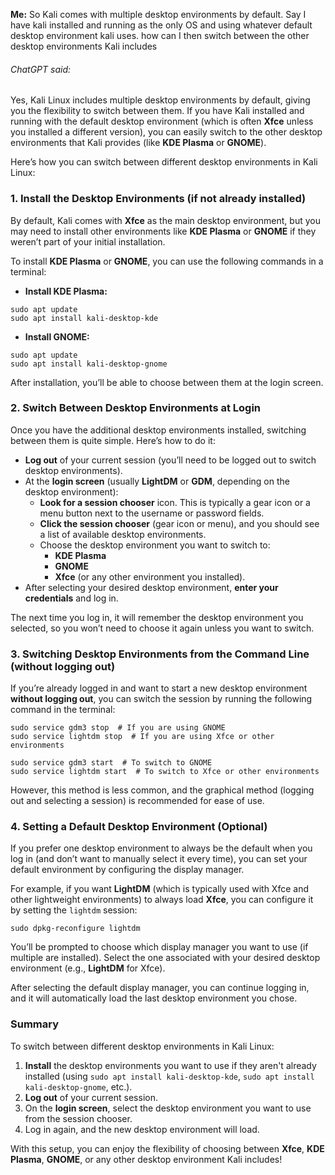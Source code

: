 
**Me:**  So Kali comes with multiple desktop environments by default. Say I have kali installed and running as the only OS and using whatever default desktop environment kali uses. how can I then switch between the other desktop environments Kali includes

###### ChatGPT said:

Yes, Kali Linux includes multiple desktop environments by default, giving you the flexibility to switch between them. If you have Kali installed and running with the default desktop environment (which is often **Xfce** unless you installed a different version), you can easily switch to the other desktop environments that Kali provides (like **KDE Plasma** or **GNOME**).

Here’s how you can switch between different desktop environments in Kali Linux:

### 1. **Install the Desktop Environments (if not already installed)**

By default, Kali comes with **Xfce** as the main desktop environment, but you may need to install other environments like **KDE Plasma** or **GNOME** if they weren’t part of your initial installation.

To install **KDE Plasma** or **GNOME**, you can use the following commands in a terminal:

- **Install KDE Plasma:**
```
sudo apt update  
sudo apt install kali-desktop-kde
```

- **Install GNOME:**
```
sudo apt update  
sudo apt install kali-desktop-gnome
```
After installation, you’ll be able to choose between them at the login screen.

### 2. **Switch Between Desktop Environments at Login**

Once you have the additional desktop environments installed, switching between them is quite simple. Here’s how to do it:

- **Log out** of your current session (you’ll need to be logged out to switch desktop environments).
- At the **login screen** (usually **LightDM** or **GDM**, depending on the desktop environment):
    - **Look for a session chooser** icon. This is typically a gear icon or a menu button next to the username or password fields.
    - **Click the session chooser** (gear icon or menu), and you should see a list of available desktop environments.
    - Choose the desktop environment you want to switch to:
        - **KDE Plasma**
        - **GNOME**
        - **Xfce** (or any other environment you installed).
- After selecting your desired desktop environment, **enter your credentials** and log in.

The next time you log in, it will remember the desktop environment you selected, so you won’t need to choose it again unless you want to switch.

### 3. **Switching Desktop Environments from the Command Line (without logging out)**

If you’re already logged in and want to start a new desktop environment **without logging out**, you can switch the session by running the following command in the terminal:
```
sudo service gdm3 stop  # If you are using GNOME  
sudo service lightdm stop  # If you are using Xfce or other environments   

sudo service gdm3 start  # To switch to GNOME  
sudo service lightdm start  # To switch to Xfce or other environments
```  

However, this method is less common, and the graphical method (logging out and selecting a session) is recommended for ease of use.

### 4. **Setting a Default Desktop Environment (Optional)**

If you prefer one desktop environment to always be the default when you log in (and don’t want to manually select it every time), you can set your default environment by configuring the display manager.

For example, if you want **LightDM** (which is typically used with Xfce and other lightweight environments) to always load **Xfce**, you can configure it by setting the `lightdm` session:

`sudo dpkg-reconfigure lightdm`

You’ll be prompted to choose which display manager you want to use (if multiple are installed). Select the one associated with your desired desktop environment (e.g., **LightDM** for Xfce).

After selecting the default display manager, you can continue logging in, and it will automatically load the last desktop environment you chose.

### Summary

To switch between different desktop environments in Kali Linux:

1. **Install** the desktop environments you want to use if they aren't already installed (using `sudo apt install kali-desktop-kde`, `sudo apt install kali-desktop-gnome`, etc.).
2. **Log out** of your current session.
3. On the **login screen**, select the desktop environment you want to use from the session chooser.
4. Log in again, and the new desktop environment will load.

With this setup, you can enjoy the flexibility of choosing between **Xfce**, **KDE Plasma**, **GNOME**, or any other desktop environment Kali includes!  